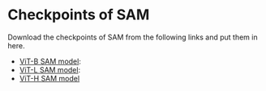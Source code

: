 # Checkpoints of SAM

Download the checkpoints of SAM from the following links and put them in here.

- [ViT-B SAM model](https://dl.fbaipublicfiles.com/segment_anything/sam_vit_b_01ec64.pth): 
- [ViT-L SAM model](https://dl.fbaipublicfiles.com/segment_anything/sam_vit_l_0b3195.pth):
- [ViT-H SAM model](https://dl.fbaipublicfiles.com/segment_anything/sam_vit_h_4b8939.pth)
